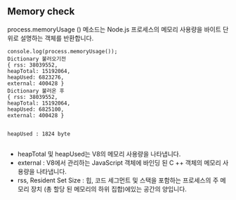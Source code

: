 
## Memory check
process.memoryUsage () 메소드는 Node.js 프로세스의 메모리 사용량을 바이트 단위로 설명하는 객체를 반환합니다.

```
console.log(process.memoryUsage());
Dictionary 불러오기전
{ rss: 38039552,
heapTotal: 15192064,
heapUsed: 6823276,
external: 400428 }
Dictionary 불러온 후
{ rss: 38039552,
heapTotal: 15192064,
heapUsed: 6825100,
external: 400428 }


heapUsed : 1824 byte


```

- heapTotal 및 heapUsed는 V8의 메모리 사용량을 나타냅니다.
- external : V8에서 관리하는 JavaScript 객체에 바인딩 된 C ++ 객체의 메모리 사용량을 나타냅니다.
- rss, Resident Set Size : 힙, 코드 세그먼트 및 스택을 포함하는 프로세스의 주 메모리 장치 (총 할당 된 메모리의 하위 집합)에있는 공간의 양입니다.
